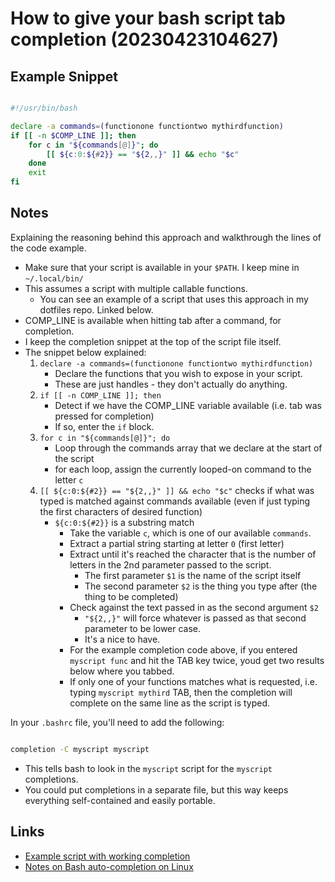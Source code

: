 # How to give your bash script tab completion (20230423104627)

## Example Snippet
```bash

#!/usr/bin/bash

declare -a commands=(functionone functiontwo mythirdfunction)
if [[ -n $COMP_LINE ]]; then
    for c in "${commands[@]}"; do
        [[ ${c:0:${#2}} == "${2,,}" ]] && echo "$c"
    done
    exit
fi

```

## Notes
Explaining the reasoning behind this approach and walkthrough the lines of the code example.

- Make sure that your script is available in your `$PATH`. I keep mine in `~/.local/bin/`
- This assumes a script with multiple callable functions.
    - You can see an example of a script that uses this approach in my dotfiles repo. Linked below.
- COMP_LINE is available when hitting tab after a command, for completion.
- I keep the completion snippet at the top of the script file itself.
- The snippet below explained:
    1. `declare -a commands=(functionone functiontwo mythirdfunction)`
        - Declare the functions that you wish to expose in your script.
        - These are just handles - they don't actually do anything.
    2. `if [[ -n COMP_LINE ]]; then`
        - Detect if we have the COMP_LINE variable available (i.e. tab was pressed for completion)
        - If so, enter the `if` block.
    3. `for c in "${commands[@]}"; do`
        - Loop through the commands array that we declare at the start of the script
        - for each loop, assign the currently looped-on command to the letter `c`
    4. `[[ ${c:0:${#2}} == "${2,,}" ]] && echo "$c"` checks if what was typed is matched against commands available (even if just typing the first characters of desired function)
        - `${c:0:${#2}}` is a substring match
            - Take the variable `c`, which is one of our available `commands`.
            - Extract a partial string starting at letter `0` (first letter)
            - Extract until it's reached the character that is the number of letters in the 2nd parameter passed to the script.
                - The first parameter `$1` is the name of the script itself
                - The second parameter `$2` is the thing you type after (the thing to be completed)
            - Check against the text passed in as the second argument `$2`
                - `"${2,,}"` will force whatever is passed as that second parameter to be lower case.
                - It's a nice to have.
            - For the example completion code above, if you entered `myscript func` and hit the TAB key twice, youd get two results below where you tabbed. 
            - If only one of your functions matches what is requested, i.e. typing `myscript mythird` TAB, then the completion will complete on the same line as the script is typed.


In your `.bashrc` file, you'll need to add the following: 
```bash

completion -C myscript myscript

```
- This tells bash to look in the `myscript` script for the `myscript` completions.
- You could put completions in a separate file, but this way keeps everything self-contained and easily portable.

## Links
- [Example script with working completion](https://github.com/davidpeach/.dotfiles/blob/main/bin/.local/bin/zet)
- [Notes on Bash auto-completion on Linux](https://echorand.me/posts/linux_shell_autocompletion/)
